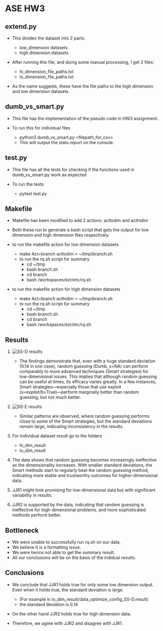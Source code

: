 # ASE HW3

## extend.py
- This divides the dataset into 2 parts.
    - low_dimension datasets
    - high dimension datasets

- After running this file, and doing some manual processing, I get 2 files:
    - hi_dimension_file_paths.txt
    - lo_dimension_file_paths.txt

- As the name suggests, these have the file paths to the high dimension and low dimension datasets.


## dumb_vs_smart.py
- This file has the implementation of the pseudo code in HW3 assignment.

- To run this for individual files
    - python3 dumb_vs_smart.py <filepath_for_csv>
    - This will output the stats.report on the console.


## test.py
- This file has all the tests for checking if the functions used in dumb_vs_smart.py work as expected

- To run the tests
    - pytest test.py


## Makefile
- Makefile has been modified to add 2 actions: actlodim and acthidim
- Both these run to generate a bash script that gets the output for low dimension and high dimension files respectively

- to run the makefile action for low dimension datasets
    - make Act=branch actlodim > ~/tmp/branch.sh
    - to run the rq.sh script for summary
        - cd ~/tmp
        - bash branch.sh
        - cd branch
        - bash /workspaces/ezr/etc/rq.sh

- to run the makefile action for high dimension datasets
    - make Act=branch acthidim > ~/tmp/branch.sh
    - to run the rq.sh script for summary
        - cd ~/tmp
        - bash branch.sh
        - cd branch
        - bash /workspaces/ezr/etc/rq.sh


## Results
1. ![
    SS-D results
](image.png)
    - The findings demonstrate that, even with a huge standard deviation (0.14 in one case), random guessing (Dumb, s=NA) can perform comparably to more advanced techniques (Smart strategies) for low-dimensional issues. This implies that although random guessing can be useful at times, its efficacy varies greatly. In a few instances, Smart strategies—especially those that use exploit (s=exploit/b=True)—perform marginally better than random guessing, but not much better.

2. ![
    SS-E results
](image-1.png)
    - Similar patterns are observed, where random guessing performs close to some of the Smart strategies, but the standard deviations remain large, indicating inconsistency in the results.


3. For individual dataset result go to the folders 
    - hi_dim_result
    - lo_dim_result

4. The data shows that random guessing becomes increasingly ineffective as the dimensionality increases. With smaller standard deviations, the Smart methods start to regularly beat the random guessing method, indicating more stable and trustworthy outcomes for higher-dimensional data.


5. JJR1 might look promising for low-dimensional data but with significant variability in results.
6.  JJR2 is supported by the data, indicating that random guessing is ineffective for high-dimensional problems, and more sophisticated methods perform better.

## Bottleneck
- We were unable to successfully run rq.sh on our data.
- We believe it is a formatting issue.
- We were hence not able to get the summary result.
- All our conclusions will be on the basis of the indidual results.

## Conclusions
- We conclude that JJR1 holds true for only some low dimension output. Even when it holds true, the standard deviation is large.
    - (For example in lo_dim_result/data_optimize_config_SS-D.result)
    - the standard deviation is 0.14

- On the other hand JJR2 holds true for high dimension data.

- Therefore, we agree with JJR2 and disagree with JJR1.